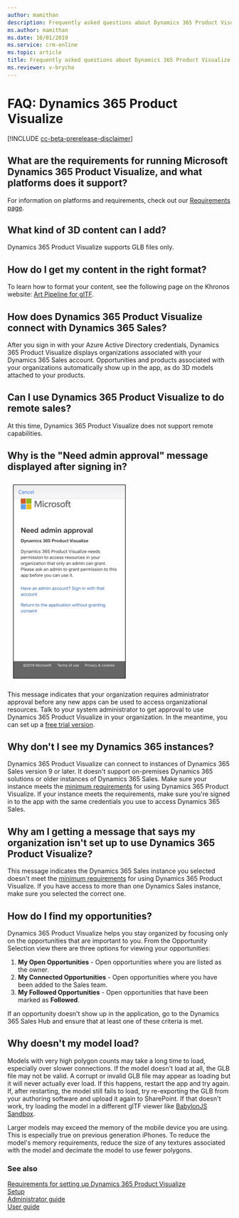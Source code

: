 ```yaml
---
author: mamithan
description: Frequently asked questions about Dynamics 365 Product Visualize
ms.author: mamithan
ms.date: 10/01/2019
ms.service: crm-online
ms.topic: article
title: Frequently asked questions about Dynamics 365 Product Visualize
ms.reviewer: v-brycho
---
```


# FAQ: Dynamics 365 Product Visualize

[!INCLUDE [cc-beta-prerelease-disclaimer](../includes/cc-beta-prerelease-disclaimer.md)]

## What are the requirements for running Microsoft Dynamics 365 Product Visualize, and what platforms does it support?

For information on platforms and requirements, check out our [Requirements page](requirements.md).

## What kind of 3D content can I add?

Dynamics 365 Product Visualize supports GLB files only.

## How do I get my content in the right format?

To learn how to format your content, see the following page on the Khronos website: [Art Pipeline for glTF](https://go.microsoft.com/fwlink/p/?linkid=2083000). 

## How does Dynamics 365 Product Visualize connect with Dynamics 365 Sales?

After you sign in with your Azure Active Directory credentials, Dynamics 365 Product Visualize displays organizations associated with your Dynamics 365 Sales account. Opportunities and products associated with your organizations automatically show up in the app, as do 3D models attached to your products.
	
## Can I use Dynamics 365 Product Visualize to do remote sales?

At this time, Dynamics 365 Product Visualize does not support remote capabilities.

## Why is the "Need admin approval" message displayed after signing in?

![Admin Approval](media/admin-approval.PNG "Admin Approval")

This message indicates that your organization requires administrator approval before any new apps can be used to access organizational resources. Talk to your system administrator to get approval to use Dynamics 365 Product Visualize in your organization. In the meantime, you can set up a [free trial version](setup.md). 

## Why don't I see my Dynamics 365 instances?
 
Dynamics 365 Product Visualize can connect to instances of Dynamics 365 Sales version 9 or later. It doesn't support on-premises Dynamics 365 solutions or older instances of Dynamics 365 Sales. Make sure your instance meets the [minimum requirements](requirements.md) for using Dynamics 365 Product Visualize. If your instance meets the requirements, make sure you're signed in to the app with the same credentials you use to access Dynamics 365 Sales.

## Why am I getting a message that says my organization isn't set up to use Dynamics 365 Product Visualize?

This message indicates the Dynamics 365 Sales instance you selected doesn't meet the [minimum requirements](requirements.md) for using Dynamics 365 Product Visualize. If you have access to more than one Dynamics Sales instance, make sure you selected the correct one.

## How do I find my opportunities?

Dynamics 365 Product Visualize helps you stay organized by focusing only on the opportunities that are important to you. From the Opportunity Selection view there are three options for viewing your opportunities:

1. **My Open Opportunities** - Open opportunities where you are listed as the owner.
2. **My Connected Opportunities** - Open opportunities where you have been added to the Sales team.
3. **My Followed Opportunities** - Open opportunities that have been marked as __Followed__.

If an opportunity doesn't show up in the application, go to the Dynamics 365 Sales Hub and ensure that at least one of these criteria is met.

## Why doesn't my model load?

Models with very high polygon counts may take a long time to load, especially over slower connections. If the model doesn't load at all,  the GLB file may not be valid. A corrupt or invalid GLB file may appear as loading but it will never actually ever load. If this happens, restart the app and try again. If, after restarting, the model still fails to load, try re-exporting the GLB from your authoring software and upload it again to SharePoint. If that doesn't work, try loading the model in a different glTF viewer like [BabylonJS Sandbox](https://sandbox.babylonjs.com/). 

Larger models may exceed the memory of the mobile device you are using. This is especially true on previous generation iPhones. To reduce the model's memory requirements, reduce the size of any textures associated with the model and decimate the model to use fewer polygons.

### See also

[Requirements for setting up Dynamics 365 Product Visualize](requirements.md)<br>
[Setup](setup.md)<br>
[Administrator guide](admin-guide.md)<br>
[User guide](user-guide.md)<br>
